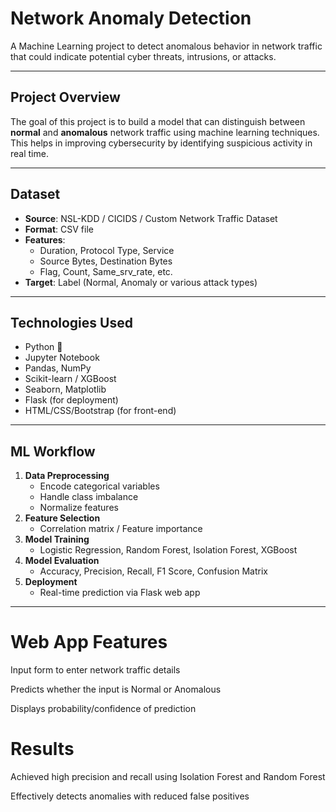 #  Network Anomaly Detection

A Machine Learning project to detect anomalous behavior in network traffic that could indicate potential cyber threats, intrusions, or attacks.

---

##  Project Overview

The goal of this project is to build a model that can distinguish between **normal** and **anomalous** network traffic using machine learning techniques. This helps in improving cybersecurity by identifying suspicious activity in real time.

---

##  Dataset

- **Source**: NSL-KDD / CICIDS / Custom Network Traffic Dataset  
- **Format**: CSV file  
- **Features**:
  - Duration, Protocol Type, Service
  - Source Bytes, Destination Bytes
  - Flag, Count, Same_srv_rate, etc.
- **Target**: Label (Normal, Anomaly or various attack types)

---

##  Technologies Used

- Python 🐍  
- Jupyter Notebook  
- Pandas, NumPy  
- Scikit-learn / XGBoost  
- Seaborn, Matplotlib  
- Flask (for deployment)  
- HTML/CSS/Bootstrap (for front-end)

---

##  ML Workflow

1. **Data Preprocessing**  
   - Encode categorical variables  
   - Handle class imbalance  
   - Normalize features  
2. **Feature Selection**  
   - Correlation matrix / Feature importance  
3. **Model Training**  
   - Logistic Regression, Random Forest, Isolation Forest, XGBoost  
4. **Model Evaluation**  
   - Accuracy, Precision, Recall, F1 Score, Confusion Matrix  
5. **Deployment**  
   - Real-time prediction via Flask web app

---

# Web App Features
Input form to enter network traffic details

Predicts whether the input is Normal or Anomalous

Displays probability/confidence of prediction

#  Results
Achieved high precision and recall using Isolation Forest and Random Forest

Effectively detects anomalies with reduced false positives
